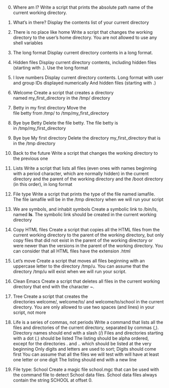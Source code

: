 0. Where am I?
Write a script that prints the absolute path name of the current working directory.


1. What’s in there?
Display the contents list of your current directory


2. There is no place like home
Write a script that changes the working directory to the user’s home directory.
You are not allowed to use any shell variables


3. The long format
Display current directory contents in a long format.


4. Hidden files
Display current directory contents, including hidden files (starting with .). Use the long format


5. I love numbers
Display current directory contents.
Long format
with user and group IDs displayed numerically
And hidden files (starting with .)


6. Welcome
Create a script that creates a directory named my_first_directory in the /tmp/ directory


7. Betty in my first directory
Move the file betty from /tmp/ to /tmp/my_first_directory


8. Bye bye Betty
Delete the file betty.
The file betty is in /tmp/my_first_directory


9. Bye bye My first directory
Delete the directory my_first_directory that is in the /tmp directory


10. Back to the future
Write a script that changes the working directory to the previous one


11. Lists
Write a script that lists all files (even ones with names beginning with a period character, which are normally hidden) in the current directory and the parent of the working directory and the /boot directory (in this order), in long format


12. File type
Write a script that prints the type of the file named iamafile. The file iamafile will be in the /tmp directory when we will run your script


13. We are symbols, and inhabit symbols
Create a symbolic link to /bin/ls, named __ls__. The symbolic link should be created in the current working directory


14. Copy HTML files
Create a script that copies all the HTML files from the current working directory to the parent of the working directory, but only copy files that did not exist in the parent of the working directory or were newer than the versions in the parent of the working directory.
You can consider that all HTML files have the extension .html


15. Let’s move
Create a script that moves all files beginning with an uppercase letter to the directory /tmp/u.
You can assume that the directory /tmp/u will exist when we will run your script.


16. Clean Emacs
Create a script that deletes all files in the current working directory that end with the character ~.


17. Tree
Create a script that creates the directories welcome/, welcome/to/ and welcome/to/school in the current directory.
You are only allowed to use two spaces (and lines) in your script, not more


18. Life is a series of commas, not periods
Write a command that lists all the files and directories of the current directory, separated by commas (,).
Directory names should end with a slash (/)
Files and directories starting with a dot (.) should be listed
The listing should be alpha ordered, except for the directories . and .. which should be listed at the very beginning
Only digits and letters are used to sort; Digits should come first
You can assume that all the files we will test with will have at least one letter or one digit
The listing should end with a new line


19. File type: School
Create a magic file school.mgc that can be used with the command file to detect School data files. School data files always contain the string SCHOOL at offset 0.

